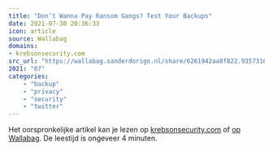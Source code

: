 ```yaml
---
title: "Don’t Wanna Pay Ransom Gangs? Test Your Backups"
date: 2021-07-30 20:36:33
icon: article
source: Wallabag
domains:
- krebsonsecurity.com
src_url: "https://wallabag.sanderdorigo.nl/share/6261942aa8f822.93573169"
2021: "07"
categories:
    - "backup"
    - "privacy"
    - "security"
    - "twitter"
---
```

Het oorspronkelijke artikel kan je lezen op [krebsonsecurity.com](https://krebsonsecurity.com/2021/07/dont-wanna-pay-ransom-gangs-test-your-backups/) of [op Wallabag](https://wallabag.sanderdorigo.nl/share/6261942aa8f822.93573169). De leestijd is ongeveer 4 minuten.